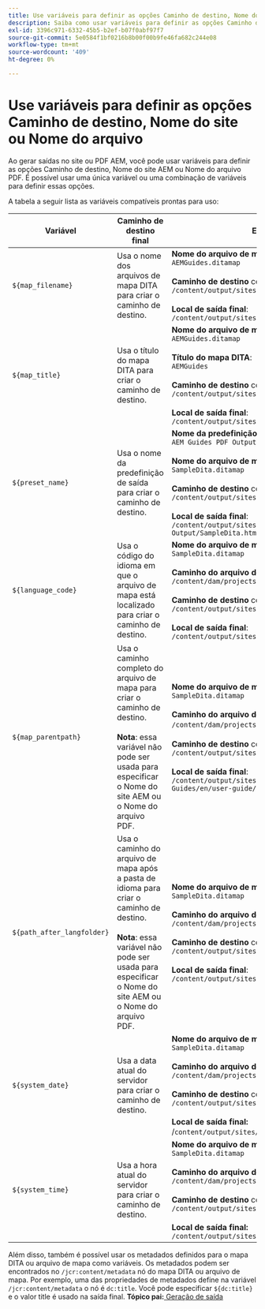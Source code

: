 ```yaml
---
title: Use variáveis para definir as opções Caminho de destino, Nome do site ou Nome do arquivo
description: Saiba como usar variáveis para definir as opções Caminho de destino, Nome do site ou Nome do arquivo. Conhecer variáveis prontas para uso compatíveis com Guias AEM.
exl-id: 3396c971-6332-45b5-b2ef-b07f0abf97f7
source-git-commit: 5e0584f1bf0216b8b00f00b9fe46fa682c244e08
workflow-type: tm+mt
source-wordcount: '409'
ht-degree: 0%

---
```


# Use variáveis para definir as opções Caminho de destino, Nome do site ou Nome do arquivo


Ao gerar saídas no site ou PDF AEM, você pode usar variáveis para definir as opções Caminho de destino, Nome do site AEM ou Nome do arquivo PDF. É possível usar uma única variável ou uma combinação de variáveis para definir essas opções.

A tabela a seguir lista as variáveis compatíveis prontas para uso:

| Variável | Caminho de destino final | Exemplo |
| --- | --- | --- |
| `${map_filename}` | Usa o nome dos arquivos de mapa DITA para criar o caminho de destino. | **Nome do arquivo de mapa DITA**:<br>`AEMGuides.ditamap`<br><br>**Caminho de destino** configurado como:<br>`/content/output/sites/${map_filename}`<br><br>**Local de saída final**:<br>`/content/output/sites/aemGuides/AEMGuides.html` |
| `${map_title}` | Usa o título do mapa DITA para criar o caminho de destino. | **Nome do arquivo de mapa DITA**:<br>`AEMGuides.ditamap`<br><br>**Título do mapa DITA**:<br>`AEMGuides`<br><br>**Caminho de destino** configurado como:<br>`/content/output/sites/${map_title}`<br><br>**Local de saída final**:<br>`/content/output/sites/AEMGuides/AEMGuides.html` |
| `${preset_name}` | Usa o nome da predefinição de saída para criar o caminho de destino. | **Nome da predefinição de saída**:<br>`AEM Guides PDF Output`<br><br>**Nome do arquivo de mapa DITA**:<br>`SampleDita.ditamap`<br><br>**Caminho de destino** configurado como:<br>`/content/output/sites/${preset_name}`<br><br>**Local de saída final**:<br>`/content/output/sites/AEM Guides PDF Output/SampleDita.html` |
| `${language_code}` | Usa o código do idioma em que o arquivo de mapa está localizado para criar o caminho de destino. | **Nome do arquivo de mapa DITA**:<br>`SampleDita.ditamap`<br><br>**Caminho do arquivo de mapa DITA**:<br>`/content/dam/projects/AEM-Guides/en/user-guide/`<br><br>**Caminho de destino** configurado como:<br>`/content/output/sites/${language_code}`<br><br>**Local de saída final**:<br>`/content/output/sites/en/SampleDita.html` |
| `${map_parentpath}` | Usa o caminho completo do arquivo de mapa para criar o caminho de destino.<br><br>**Nota**: essa variável não pode ser usada para especificar o Nome do site AEM ou o Nome do arquivo PDF. | **Nome do arquivo de mapa DITA**:<br>`SampleDita.ditamap`<br><br>**Caminho do arquivo de mapa DITA**:<br>`/content/dam/projects/AEM-Guides/en/user-guide`/<br><br>**Caminho de destino** configurado como:<br>`/content/output/sites/${map_parentpath}`<br><br>**Local de saída final**:<br>`/content/output/sites/content/dam/projects/AEM-Guides/en/user-guide/SampleDita.html` |
| `${path_after_langfolder}` | Usa o caminho do arquivo de mapa após a pasta de idioma para criar o caminho de destino.<br><br>**Nota**: essa variável não pode ser usada para especificar o Nome do site AEM ou o Nome do arquivo PDF. | **Nome do arquivo de mapa DITA**:<br>`SampleDita.ditamap`<br><br>**Caminho do arquivo de mapa DITA**:<br>`/content/dam/projects/AEM-Guides/en/user-guide/`<br><br>**Caminho de destino** configurado como:<br>`/content/output/sites/${path\_after\_langfolder}`<br><br>**Local de saída final**:<br>`/content/output/sites/user-guide/SampleDita.html` |
| `${system_date}` | Usa a data atual do servidor para criar o caminho de destino. | **Nome do arquivo de mapa DITA**: <br> `SampleDita.ditamap` <br><br> **Caminho do arquivo de mapa DITA:** <br> `/content/dam/projects/AEM-Guides/en/user-guide/` <br><br> **Caminho de destino** configurado como: <br> `/content/output/sites/${system_date}` <br> <br> **Local de saída final:** <br> /`content/output/sites/08252023/SampleDita.html` |
| `${system_time}` | Usa a hora atual do servidor para criar o caminho de destino. | **Nome do arquivo de mapa DITA:** <br>`SampleDita.ditamap` <br> <br> **Caminho do arquivo de mapa DITA:** <br>`/content/dam/projects/AEM-Guides/en/user-guide/` <br><Br>**Caminho de destino** configurado como: <br> `/content/output/sites/${system_time}`<br><br>**Local de saída final:**<br>`/content/output/sites/055612/SampleDita.html` |

Além disso, também é possível usar os metadados definidos para o mapa DITA ou arquivo de mapa como variáveis. Os metadados podem ser encontrados no `/jcr:content/metadata` nó do mapa DITA ou arquivo de mapa. Por exemplo, uma das propriedades de metadados define na variável `/jcr:content/metadata` o nó é `dc:title`. Você pode especificar `${dc:title}` e o valor title é usado na saída final.
**Tópico pai:**[ Geração de saída](generate-output.md)
